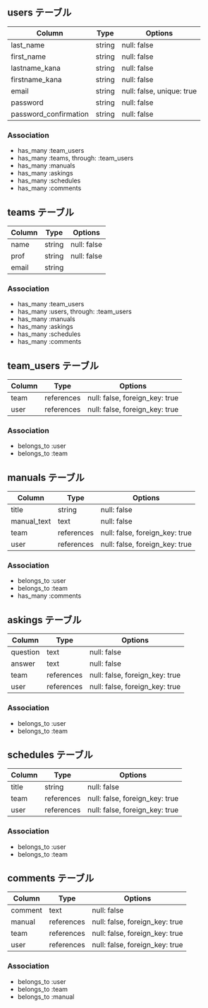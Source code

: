 ## users テーブル

|Column                |Type   |Options                    |
|----------------------|-------|---------------------------|
|last_name             |string |null: false                |
|first_name            |string |null: false                |
|lastname_kana         |string |null: false                |
|firstname_kana        |string |null: false                |
|email                 |string |null: false, unique: true  |
|password              |string |null: false                |
|password_confirmation |string |null: false                |

### Association

- has_many :team_users
- has_many :teams, through: :team_users
- has_many :manuals
- has_many :askings
- has_many :schedules
- has_many :comments


## teams テーブル

|Column     |Type    |Options      |
|-----------|--------|-------------|
|name       |string  |null: false  |
|prof       |string  |null: false  |
|email      |string  |             |

### Association

- has_many :team_users
- has_many :users, through: :team_users
- has_many :manuals
- has_many :askings
- has_many :schedules
- has_many :comments


## team_users テーブル

|Column |Type       |Options                        |
|-------|-----------|-------------------------------|
|team   |references |null: false, foreign_key: true |
|user   |references |null: false, foreign_key: true |

### Association

- belongs_to :user
- belongs_to :team


## manuals テーブル

|Column      |Type       |Options                        |
|------------|-----------|-------------------------------|
|title       |string     |null: false                    |
|manual_text |text       |null: false                    |
|team        |references |null: false, foreign_key: true |
|user        |references |null: false, foreign_key: true |

### Association

- belongs_to :user
- belongs_to :team
- has_many :comments


## askings テーブル

|Column    |Type       |Options                        |
|----------|-----------|-------------------------------|
|question  |text       |null: false                    |
|answer    |text       |null: false                    |
|team      |references |null: false, foreign_key: true |
|user      |references |null: false, foreign_key: true |

### Association

- belongs_to :user
- belongs_to :team


## schedules テーブル

|Column    |Type       |Options                        |
|----------|-----------|-------------------------------|
|title     |string     |null: false                    |
|team      |references |null: false, foreign_key: true |
|user      |references |null: false, foreign_key: true |

### Association

- belongs_to :user
- belongs_to :team


## comments テーブル

|Column    |Type       |Options                        |
|----------|-----------|-------------------------------|
|comment   |text       |null: false                    |
|manual    |references |null: false, foreign_key: true |
|team      |references |null: false, foreign_key: true |
|user      |references |null: false, foreign_key: true |

### Association

- belongs_to :user
- belongs_to :team
- belongs_to :manual